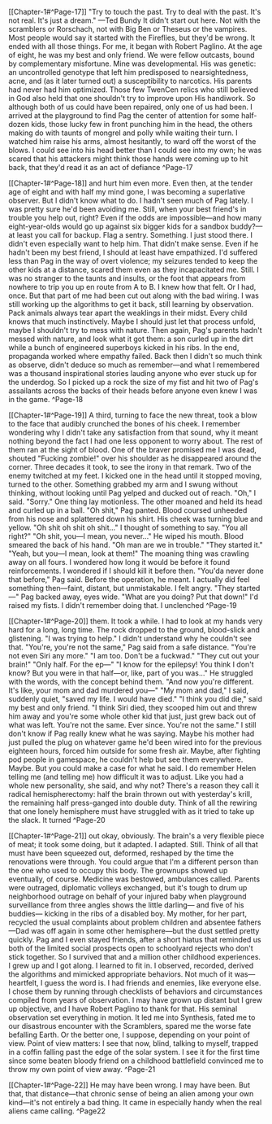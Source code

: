 [[Chapter-1#^Page-17]]
"Try to touch the past. Try to deal with the past. It's not real. It's just a dream." —Ted Bundy
It didn't start out here. Not with the scramblers or Rorschach, not with Big Ben or Theseus or the
vampires. Most people would say it started with the Fireflies, but they'd be wrong. It ended with all
those things.
For me, it began with Robert Paglino.
At the age of eight, he was my best and only friend. We were fellow outcasts, bound by
complementary misfortune. Mine was developmental. His was genetic: an uncontrolled genotype that
left him predisposed to nearsightedness, acne, and (as it later turned out) a susceptibility to narcotics.
His parents had never had him optimized. Those few TwenCen relics who still believed in God also
held that one shouldn't try to improve upon His handiwork. So although both of us could have been
repaired, only one of us had been.
I arrived at the playground to find Pag the center of attention for some half-dozen kids, those lucky
few in front punching him in the head, the others making do with taunts of mongrel and polly while
waiting their turn. I watched him raise his arms, almost hesitantly, to ward off the worst of the blows.
I could see into his head better than I could see into my own; he was scared that his attackers might
think those hands were coming up to hit back, that they'd read it as an act of defiance ^Page-17

[[Chapter-1#^Page-18]]
and hurt him
even more. Even then, at the tender age of eight and with half my mind gone, I was becoming a
superlative observer.
But I didn't know what to do.
I hadn't seen much of Pag lately. I was pretty sure he'd been avoiding me. Still, when your best friend's
in trouble you help out, right? Even if the odds are impossible—and how many eight-year-olds would
go up against six bigger kids for a sandbox buddy?—at least you call for backup. Flag a sentry.
Something.
I just stood there. I didn't even especially want to help him.
That didn't make sense. Even if he hadn't been my best friend, I should at least have empathized. I'd
suffered less than Pag in the way of overt violence; my seizures tended to keep the other kids at a
distance, scared them even as they incapacitated me. Still. I was no stranger to the taunts and insults,
or the foot that appears from nowhere to trip you up en route from A to B. I knew how that felt.
Or I had, once.
But that part of me had been cut out along with the bad wiring. I was still working up the algorithms to
get it back, still learning by observation. Pack animals always tear apart the weaklings in their midst.
Every child knows that much instinctively. Maybe I should just let that process unfold, maybe I
shouldn't try to mess with nature. Then again, Pag's parents hadn't messed with nature, and look what
it got them: a son curled up in the dirt while a bunch of engineered superboys kicked in his ribs.
In the end, propaganda worked where empathy failed. Back then I didn't so much think as observe,
didn't deduce so much as remember—and what I remembered was a thousand inspirational stories
lauding anyone who ever stuck up for the underdog.
So I picked up a rock the size of my fist and hit two of Pag's assailants across the backs of their heads
before anyone even knew I was in the game. ^Page-18

[[Chapter-1#^Page-19]]
A third, turning to face the new threat, took a blow to the face that audibly crunched the bones of his
cheek. I remember wondering why I didn't take any satisfaction from that sound, why it meant nothing
beyond the fact I had one less opponent to worry about.
The rest of them ran at the sight of blood. One of the braver promised me I was dead, shouted
"Fucking zombie!" over his shoulder as he disappeared around the corner.
Three decades it took, to see the irony in that remark.
Two of the enemy twitched at my feet. I kicked one in the head until it stopped moving, turned to the
other. Something grabbed my arm and I swung without thinking, without looking until Pag yelped and
ducked out of reach.
"Oh," I said. "Sorry."
One thing lay motionless. The other moaned and held its head and curled up in a ball.
"Oh shit," Pag panted. Blood coursed unheeded from his nose and splattered down his shirt. His cheek
was turning blue and yellow. "Oh shit oh shit oh shit..."
I thought of something to say. "You all right?"
"Oh shit, you—I mean, you never..." He wiped his mouth. Blood smeared the back of his hand. "Oh
man are we in trouble."
"They started it."
"Yeah, but you—I mean, look at them!"
The moaning thing was crawling away on all fours. I wondered how long it would be before it found
reinforcements. I wondered if I should kill it before then.
"You'da never done that before," Pag said.
Before the operation, he meant.
I actually did feel something then—faint, distant, but unmistakable. I felt angry. "They started—"
Pag backed away, eyes wide. "What are you doing? Put that down!"
I'd raised my fists. I didn't remember doing that. I unclenched ^Page-19

[[Chapter-1#^Page-20]]
them. It took a while. I had to look at
my hands very hard for a long, long time.
The rock dropped to the ground, blood-slick and glistening.
"I was trying to help." I didn't understand why he couldn't see that.
"You're, you're not the same," Pag said from a safe distance. "You're not even Siri any more."
"I am too. Don't be a fuckwad."
"They cut out your brain!"
"Only half. For the ep—"
"I know for the epilepsy! You think I don't know? But you were in that half—or, like, part of you
was..." He struggled with the words, with the concept behind them. "And now you're different. It's like,
your mom and dad murdered you—"
"My mom and dad," I said, suddenly quiet, "saved my life. I would have died."
"I think you did die," said my best and only friend. "I think Siri died, they scooped him out and threw
him away and you're some whole other kid that just, just grew back out of what was left. You're not
the same. Ever since. You're not the same."
I still don't know if Pag really knew what he was saying. Maybe his mother had just pulled the plug on
whatever game he'd been wired into for the previous eighteen hours, forced him outside for some fresh
air. Maybe, after fighting pod people in gamespace, he couldn't help but see them everywhere. Maybe.
But you could make a case for what he said. I do remember Helen telling me (and telling me) how
difficult it was to adjust. Like you had a whole new personality, she said, and why not? There's a
reason they call it radical hemispherectomy: half the brain thrown out with yesterday's krill, the
remaining half press-ganged into double duty. Think of all the rewiring that one lonely hemisphere
must have struggled with as it tried to take up the slack. It turned ^Page-20

[[Chapter-1#^Page-21]]
out okay, obviously. The brain's a
very flexible piece of meat; it took some doing, but it adapted. I adapted. Still. Think of all that must
have been squeezed out, deformed, reshaped by the time the renovations were through. You could
argue that I'm a different person than the one who used to occupy this body.
The grownups showed up eventually, of course. Medicine was bestowed, ambulances called. Parents
were outraged, diplomatic volleys exchanged, but it's tough to drum up neighborhood outrage on
behalf of your injured baby when playground surveillance from three angles shows the little darling—
and five of his buddies— kicking in the ribs of a disabled boy. My mother, for her part, recycled the
usual complaints about problem children and absentee fathers—Dad was off again in some other
hemisphere—but the dust settled pretty quickly. Pag and I even stayed friends, after a short hiatus that
reminded us both of the limited social prospects open to schoolyard rejects who don't stick together.
So I survived that and a million other childhood experiences. I grew up and I got along. I learned to fit
in. I observed, recorded, derived the algorithms and mimicked appropriate behaviors. Not much of it
was—heartfelt, I guess the word is. I had friends and enemies, like everyone else. I chose them by
running through checklists of behaviors and circumstances compiled from years of observation.
I may have grown up distant but I grew up objective, and I have Robert Paglino to thank for that. His
seminal observation set everything in motion. It led me into Synthesis, fated me to our disastrous
encounter with the Scramblers, spared me the worse fate befalling Earth. Or the better one, I suppose,
depending on your point of view. Point of view matters: I see that now, blind, talking to myself,
trapped in a coffin falling past the edge of the solar system. I see it for the first time since some
beaten bloody friend on a childhood battlefield convinced me to throw my own point of view away. ^Page-21

[[Chapter-1#^Page-22]]
He may have been wrong. I may have been. But that, that distance—that chronic sense of being an
alien among your own kind—it's not entirely a bad thing.
It came in especially handy when the real aliens came calling. ^Page22
